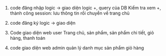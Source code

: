 1. code đăng nhập  logic -> giao diện
  logic
    +, query của DB 
      Kiểm tra xem
    +, thành công
      session: lưu thông tin rồi chuyển về trang chủ
2. code đăng ký logic -> giao diện
3. Code giao diện web user
  Trang chủ, sản phẩm, sản phẩm chi tiết, giỏ hàng, thanh toán

4. code giao diện web admin
  quản lý danh mục
  sản phẩm
  giỏ hàng  

